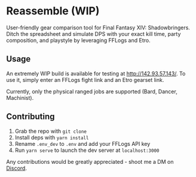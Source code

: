 # Reassemble (WIP)

User-friendly gear comparison tool for Final Fantasy XIV: Shadowbringers. Ditch the spreadsheet and simulate DPS 
with your exact kill time, party composition, and playstyle by leveraging FFLogs and Etro.


## Usage

An extremely WIP build is available for testing at http://142.93.57.143/. To use it, simply enter an FFLogs fight
link and an Etro gearset link. 

Currently, only the physical ranged jobs are supported (Bard, Dancer, Machinist).

## Contributing

1. Grab the repo with `git clone`
1. Install deps with `yarn install`
1. Rename `.env_dev` to `.env` and add your FFLogs API key
1. Run `yarn serve` to launch the dev server at `localhost:3000`

Any contributions would be greatly appreciated - shoot me a DM on [Discord](https://discordapp.com/users/492781599126061066).
